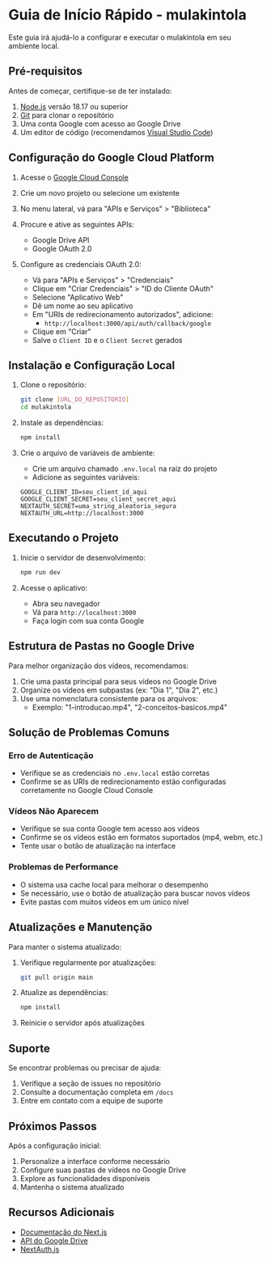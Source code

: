 # Guia de Início Rápido - mulakintola

Este guia irá ajudá-lo a configurar e executar o mulakintola em seu ambiente local.

## Pré-requisitos

Antes de começar, certifique-se de ter instalado:

1. [Node.js](https://nodejs.org/) versão 18.17 ou superior
2. [Git](https://git-scm.com/) para clonar o repositório
3. Uma conta Google com acesso ao Google Drive
4. Um editor de código (recomendamos [Visual Studio Code](https://code.visualstudio.com/))

## Configuração do Google Cloud Platform

1. Acesse o [Google Cloud Console](https://console.cloud.google.com)
2. Crie um novo projeto ou selecione um existente
3. No menu lateral, vá para "APIs e Serviços" > "Biblioteca"
4. Procure e ative as seguintes APIs:
   - Google Drive API
   - Google OAuth 2.0

5. Configure as credenciais OAuth 2.0:
   - Vá para "APIs e Serviços" > "Credenciais"
   - Clique em "Criar Credenciais" > "ID do Cliente OAuth"
   - Selecione "Aplicativo Web"
   - Dê um nome ao seu aplicativo
   - Em "URIs de redirecionamento autorizados", adicione:
     - `http://localhost:3000/api/auth/callback/google`
   - Clique em "Criar"
   - Salve o `Client ID` e o `Client Secret` gerados

## Instalação e Configuração Local

1. Clone o repositório:
   ```bash
   git clone [URL_DO_REPOSITORIO]
   cd mulakintola
   ```

2. Instale as dependências:
   ```bash
   npm install
   ```

3. Crie o arquivo de variáveis de ambiente:
   - Crie um arquivo chamado `.env.local` na raiz do projeto
   - Adicione as seguintes variáveis:
   ```env
   GOOGLE_CLIENT_ID=seu_client_id_aqui
   GOOGLE_CLIENT_SECRET=seu_client_secret_aqui
   NEXTAUTH_SECRET=uma_string_aleatoria_segura
   NEXTAUTH_URL=http://localhost:3000
   ```

## Executando o Projeto

1. Inicie o servidor de desenvolvimento:
   ```bash
   npm run dev
   ```

2. Acesse o aplicativo:
   - Abra seu navegador
   - Vá para `http://localhost:3000`
   - Faça login com sua conta Google

## Estrutura de Pastas no Google Drive

Para melhor organização dos vídeos, recomendamos:

1. Crie uma pasta principal para seus vídeos no Google Drive
2. Organize os vídeos em subpastas (ex: "Dia 1", "Dia 2", etc.)
3. Use uma nomenclatura consistente para os arquivos:
   - Exemplo: "1-introducao.mp4", "2-conceitos-basicos.mp4"

## Solução de Problemas Comuns

### Erro de Autenticação
- Verifique se as credenciais no `.env.local` estão corretas
- Confirme se as URIs de redirecionamento estão configuradas corretamente no Google Cloud Console

### Vídeos Não Aparecem
- Verifique se sua conta Google tem acesso aos vídeos
- Confirme se os vídeos estão em formatos suportados (mp4, webm, etc.)
- Tente usar o botão de atualização na interface

### Problemas de Performance
- O sistema usa cache local para melhorar o desempenho
- Se necessário, use o botão de atualização para buscar novos vídeos
- Evite pastas com muitos vídeos em um único nível

## Atualizações e Manutenção

Para manter o sistema atualizado:

1. Verifique regularmente por atualizações:
   ```bash
   git pull origin main
   ```

2. Atualize as dependências:
   ```bash
   npm install
   ```

3. Reinicie o servidor após atualizações

## Suporte

Se encontrar problemas ou precisar de ajuda:

1. Verifique a seção de issues no repositório
2. Consulte a documentação completa em `/docs`
3. Entre em contato com a equipe de suporte

## Próximos Passos

Após a configuração inicial:

1. Personalize a interface conforme necessário
2. Configure suas pastas de vídeos no Google Drive
3. Explore as funcionalidades disponíveis
4. Mantenha o sistema atualizado

## Recursos Adicionais

- [Documentação do Next.js](https://nextjs.org/docs)
- [API do Google Drive](https://developers.google.com/drive/api/guides/about-sdk)
- [NextAuth.js](https://next-auth.js.org/) 